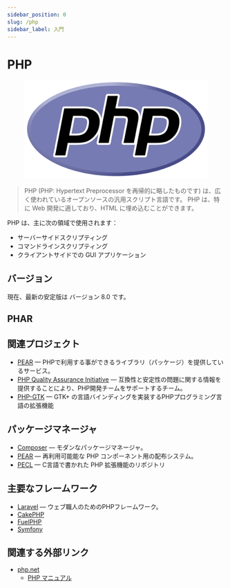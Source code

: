 ```yaml
---
sidebar_position: 0
slug: /php
sidebar_label: 入門
---
```


# PHP

<figure class="inline-flex">

![](../../../static/img/notes/php.logo.svg)

</figure>

> PHP (PHP: Hypertext Preprocessor を再帰的に略したものです) は、広く使われているオープンソースの汎用スクリプト言語です。 PHP は、特に Web 開発に適しており、HTML に埋め込むことができます。

PHP は、主に次の領域で使用されます：

- サーバーサイドスクリプティング
- コマンドラインスクリプティング
- クライアントサイドでの GUI アプリケーション

## バージョン

現在、最新の安定版は バージョン 8.0 です。

## PHAR

## 関連プロジェクト

- [PEAR](https://pear.php.net/) — PHPで利用する事ができるライブラリ（パッケージ）を提供しているサービス。
- [PHP Quality Assurance Initiative](https://qa.php.net/) — 互換性と安定性の問題に関する情報を提供することにより、PHP開発チームをサポートするチーム。
- [PHP-GTK](http://gtk.php.net/) — GTK+ の言語バインディングを実装するPHPプログラミング言語の拡張機能

## パッケージマネージャ

- [Composer](composer) — モダンなパッケージマネージャ。
- [PEAR](pear) — 再利用可能能な PHP コンポーネント用の配布システム。
- [PECL](pecl) — C言語で書かれた PHP 拡張機能のリポジトリ

## 主要なフレームワーク

- [Laravel](http://laravel.jp/) — ウェブ職人のためのPHPフレームワーク。
- [CakePHP](https://cakephp.org/jp)
- [FuelPHP](http://fuelphp.jp/)
- [Symfony](https://symfony.com/)

## 関連する外部リンク

- [php.net](https://php.net)
  - [PHP マニュアル](https://www.php.net/manual/ja/)